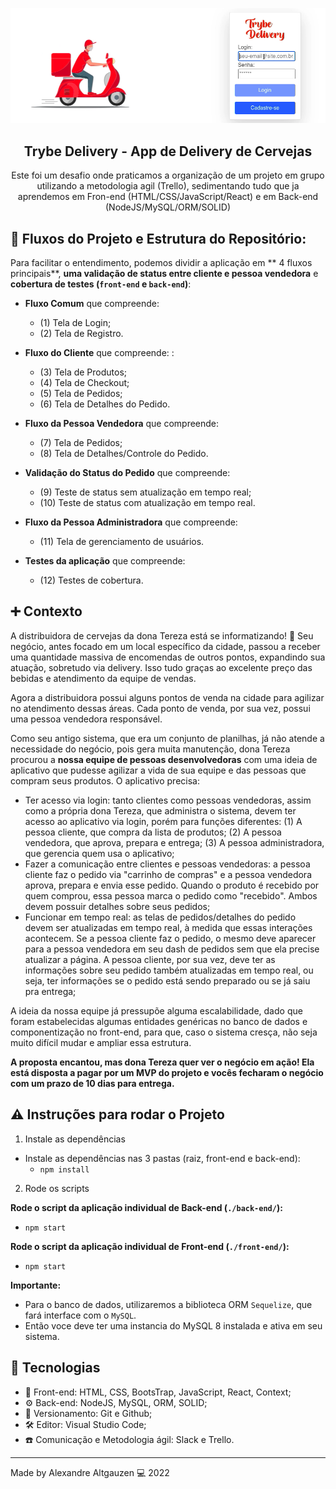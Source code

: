 <p align="center">
  <img src=img/deliveryAppMask.png >
</p>

<h2 align="center">
  Trybe Delivery - App de Delivery de Cervejas
</h2>

<p align="center">
  Este foi um desafio onde praticamos a organização de um projeto em grupo utilizando a metodologia agil (Trello), sedimentando tudo que ja aprendemos em Fron-end (HTML/CSS/JavaScript/React) e em Back-end (NodeJS/MySQL/ORM/SOLID)</a>
</p>

<!-- <p align="center">
    <img alt="Numpy" src="https://img.shields.io/badge/numpy-1.20.0-blue">
    <img alt="Pandas" src="https://img.shields.io/badge/Pandas-1.2.3-yellow">
    

   </a>
</p> -->

## 📄 Fluxos do Projeto e Estrutura do Repositório:

Para facilitar o entendimento, podemos dividir a aplicação em ** 4 fluxos principais**, **uma validação de status entre cliente e pessoa vendedora** e **cobertura de testes (`front-end` e `back-end`)**:

- **Fluxo Comum** que compreende: 
  - (1) Tela de Login; 
  - (2) Tela de Registro.

- **Fluxo do Cliente** que compreende: : 
  - (3) Tela de Produtos; 
  - (4) Tela de Checkout; 
  - (5) Tela de Pedidos; 
  - (6) Tela de Detalhes do Pedido.

- **Fluxo da Pessoa Vendedora** que compreende: 
  - (7) Tela de Pedidos; 
  - (8) Tela de Detalhes/Controle do Pedido.

- **Validação do Status do Pedido** que compreende: 
  - (9) Teste de status sem atualização em tempo real; 
  - (10) Teste de status com atualização em tempo real.

- **Fluxo da Pessoa Administradora** que compreende: 
  - (11) Tela de gerenciamento de usuários.

- **Testes da aplicação** que compreende: 
  - (12) Testes de cobertura.

## ➕ Contexto

A distribuidora de cervejas da dona Tereza está se informatizando! 🚀 Seu negócio, antes focado em um local específico da cidade, passou a receber uma quantidade massiva de encomendas de outros pontos, expandindo sua atuação, sobretudo via delivery. Isso tudo graças ao excelente preço das bebidas e atendimento da equipe de vendas.

Agora a distribuidora possui alguns pontos de venda na cidade para agilizar no atendimento dessas áreas. Cada ponto de venda, por sua vez, possui uma pessoa vendedora responsável.

Como seu antigo sistema, que era um conjunto de planilhas, já não atende a necessidade do negócio, pois gera muita manutenção, dona Tereza procurou a **nossa equipe de pessoas desenvolvedoras** com uma ideia de aplicativo que pudesse agilizar a vida de sua equipe e das pessoas que compram seus produtos. O aplicativo precisa:

- Ter acesso via login: tanto clientes como pessoas vendedoras, assim como a própria dona Tereza, que administra o sistema, devem ter acesso ao aplicativo via login, porém para funções diferentes: (1) A pessoa cliente, que compra da lista de produtos; (2) A pessoa vendedora, que aprova, prepara e entrega; (3) A pessoa administradora, que gerencia quem usa o aplicativo;
- Fazer a comunicação entre clientes e pessoas vendedoras: a pessoa cliente faz o pedido via "carrinho de compras" e a pessoa vendedora aprova, prepara e envia esse pedido. Quando o produto é recebido por quem comprou, essa pessoa marca o pedido como "recebido". Ambos devem possuir detalhes sobre seus pedidos;
- Funcionar em tempo real: as telas de pedidos/detalhes do pedido devem ser atualizadas em tempo real, à medida que essas interações acontecem. Se a pessoa cliente faz o pedido, o mesmo deve aparecer para a pessoa vendedora em seu dash de pedidos sem que ela precise atualizar a página. A pessoa cliente, por sua vez, deve ter as informações sobre seu pedido também atualizadas em tempo real, ou seja, ter informações se o pedido está sendo preparado ou se já saiu pra entrega;

A ideia da nossa equipe já pressupõe alguma escalabilidade, dado que foram estabelecidas algumas entidades genéricas no banco de dados e componentização no front-end, para que, caso o sistema cresça, não seja muito difícil mudar e ampliar essa estrutura.

**A proposta encantou, mas dona Tereza quer ver o negócio em ação! Ela está disposta a pagar por um MVP do projeto e vocês fecharam o negócio com um prazo de 10 dias para entrega.**


## ⚠️ Instruções para rodar o Projeto

1. Instale as dependências

- Instale as dependências nas 3 pastas (raiz, front-end e back-end):
  - `npm install`

2. Rode os scripts

**Rode o script da aplicação individual de Back-end (`./back-end/`):**
- `npm start`

**Rode o script da aplicação individual de Front-end (`./front-end/`):**
- `npm start`

**Importante:**

- Para o banco de dados, utilizaremos a biblioteca ORM `Sequelize`, que fará interface com o `MySQL`.
- Então voce deve ter uma instancia do MySQL 8 instalada e ativa em seu sistema.


## 🚀 Tecnologias 

- 📱 Front-end: HTML, CSS, BootsTrap, JavaScript, React, Context;
- ⚙️  Back-end: NodeJS, MySQL, ORM, SOLID;
- 📀 Versionamento: Git e Github;
- 🛠 Editor: Visual Studio Code;
- ☎️  Comunicação e Metodologia ágil: Slack e Trello.


---

Made by Alexandre Altgauzen 💻 2022
